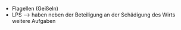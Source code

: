 - Flagellen (Geißeln) 
- LPS
--> haben neben der Beteiligung an der Schädigung des Wirts weitere Aufgaben  